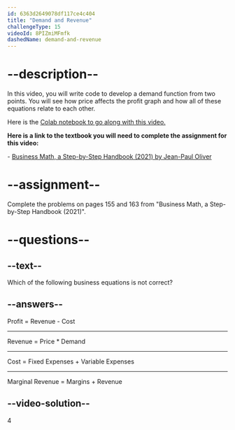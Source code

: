 ```yaml
---
id: 6363d2649078df117ce4c404
title: "Demand and Revenue"
challengeType: 15
videoId: 8PIZmiMFmfk
dashedName: demand-and-revenue
---
```


# --description--

In this video, you will write code to develop a demand function from two points. You will see how price affects the profit graph and how all of these equations relate to each other.

Here is the <a href="https://colab.research.google.com/drive/1foxkSd90q1tHCSqyY6NFAEnMfH0nNwXe?usp=sharing" target="_blank" rel="noopener noreferrer nofollow">Colab notebook to go along with this video.</a>

**Here is a link to the textbook you will need to complete the assignment for this video:**

\- <a href="https://lyryx.com/subjects/business/business-mathematics/" target="_blank" rel="noopener noreferrer nofollow">Business Math, a Step-by-Step Handbook (2021) by Jean-Paul Oliver</a>

# --assignment--

Complete the problems on pages 155 and 163 from "Business Math, a Step-by-Step Handbook (2021)".

# --questions--

## --text--

Which of the following business equations is not correct?

## --answers--

Profit = Revenue - Cost

---

Revenue = Price * Demand

---

Cost = Fixed Expenses + Variable Expenses

---

Marginal Revenue = Margins + Revenue

## --video-solution--

4
